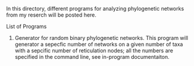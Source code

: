 In this directory, different programs for analyzing phylogenetic networks from my reserch will be posted here.

List of Programs
  1. Generator for random binary phylogenetic networks.
         This program will generator a sepecfic number of networks on a given number of taxa with a sepcific number of reticulation nodes; all the numbers are specified          in the command line, see in-program documentaiton.
